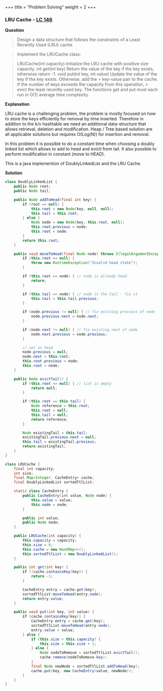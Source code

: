 +++
title = "Problem Solving"
weight = 2
+++

### LRU Cache - [LC 146](https://leetcode.com/problems/lru-cache)

**Question**

> Design a data structure that follows the constraints of a Least Recently Used (LRU) cache.

> Implement the LRUCache class:

> LRUCache(int capacity) Initialize the LRU cache with positive size capacity.
> int get(int key) Return the value of the key if the key exists, otherwise return -1.
> void put(int key, int value) Update the value of the key if the key exists. Otherwise, add the > key-value pair to the cache. If the number of keys exceeds the capacity from this operation, > evict the least recently used key.
> The functions get and put must each run in O(1) average time complexity.

**Explanation**

LRU cache is a challenging problem, the problem is mostly focused on how to store the keys efficiently for removal by time inserted. Therefore in addition to the k/v hashtable we need an additional data-structure that allows retrieval, deletion and modification. Heap / Tree based solution are all applicable solutions but requires O(Log(N)) for insertion and removal.

In this problem it is possible to do a constant time when choosing a doubly linked list which allows to add to head and evicti from tail. It also possible to perform modification in constant (move to HEAD).

This is a java implemention of DoublyLinkedList and the LRU Cache. 

**Solution**

```java
class DoublyLinkedList {
    public Node root;
    public Node tail;

    public Node addToHead(final int key) {
        if (root == null) {
            this.root = new Node(key, null, null);
            this.tail = this.root;
        } else {
            Node node = new Node(key, this.root, null);
            this.root.previous = node;
            this.root = node;
        }
        return this.root;
    }

    public void moveToHead(final Node node) throws IllegalArgumentException {
        if (this.root == null) {
            throw new RuntimeException("Invalid head state");
        }

        if (this.root == node) { // node is already head
            return;
        }

        if (this.tail == node) { // node is the tail - fix it
            this.tail = this.tail.previous;
        }

        if (node.previous != null) { // fix existing previous of node
            node.previous.next = node.next;
        }

        if (node.next != null) { // fix existing next of node
            node.next.previous = node.previous;
        }

        // set as head
        node.previous = null;
        node.next = this.root;
        this.root.previous = node;
        this.root = node;
    }

    public Node evictTail() {
        if (this.root == null) { // list is empty
            return null;
        }

        if (this.root == this.tail) {
            Node reference = this.root;
            this.root = null;
            this.tail = null;
            return reference;
        }

        Node existingTail = this.tail;
        existingTail.previous.next = null;
        this.tail = existingTail.previous;
        return existingTail;
    }
}

class LRUCache {
    final int capacity;
    int size;
    final Map<Integer, CacheEntry> cache;
    final DoublyLinkedList sortedTtlList;

    static class CacheEntry {
        public CacheEntry(int value, Node node) {
            this.value = value;
            this.node = node;
        }

        public int value;
        public Node node;
    }

    public LRUCache(int capacity) {
        this.capacity = capacity;
        this.size = 0;
        this.cache = new HashMap<>();
        this.sortedTtlList = new DoublyLinkedList();
    }

    public int get(int key) {
        if (!cache.containsKey(key)) {
            return -1;
        }

        CacheEntry entry = cache.get(key);
        sortedTtlList.moveToHead(entry.node);
        return entry.value;
    }

    public void put(int key, int value) {
        if (cache.containsKey(key)) {
            CacheEntry entry = cache.get(key);
            sortedTtlList.moveToHead(entry.node);
            entry.value = value;
        } else {
            if (this.size < this.capacity) {
                this.size = this.size + 1;
            } else {
                Node nodeToRemove = sortedTtlList.evictTail();
                cache.remove(nodeToRemove.key);
            }
            final Node newNode = sortedTtlList.addToHead(key);
            cache.put(key, new CacheEntry(value, newNode));
        }
    }
}
```